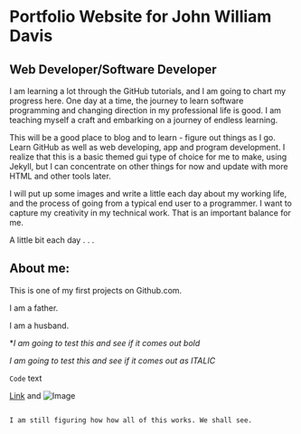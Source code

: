 <h1>Portfolio Website for John William Davis</h1>
<h2>Web Developer/Software Developer</h2>

I am learning a lot through the GitHub tutorials, and I am going to chart my progress here. One day at a time, the journey to learn software programming and changing direction in my professional life is good. I am teaching myself a craft and embarking on a journey of endless learning.

This will be a good place to blog and to learn - figure out things as I go. Learn GitHub as well as web developing, app and program development. I realize that this is a basic themed gui type of choice for me to make, using Jekyll, but I can concentrate on other things for now and update with more HTML and other tools later.

I will put up some images and write a little each day about my working life, and the process of going from a typical end user to a programmer. I want to capture my creativity in my technical work. That is an important balance for me.

A little bit each day . . . 

<h2>About me:</h2>

This is one of my first projects on Github.com.

I am a father.

I am a husband.

**I am going to test this and see if it comes out bold*

_I am going to test this and see if it comes out as ITALIC_


`Code` text

[Link](url) and ![Image](src)
```

I am still figuring how how all of this works. We shall see.


